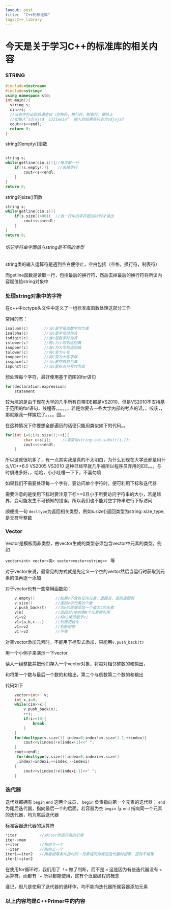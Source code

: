 ```yaml
---
layout: post
title:  "C++的标准库"
tags:C++_library
---
```

# 今天是关于学习C++的标准库的相关内容

<h3>STRING</h3>

```c++
#include<iostream>
#include<string>
using namespace std;
int main(){
  string s;
  cin>>s;    
  //当有字符出现后遇空白（空格符，换行符，制表符）便终止
  //如输入”sdjajsd  1321weia“  输入的结果将只会为sdjajsd
  cout<<s<<endl;
  return 0;
}

```
string的empty()函数

```c++

string s;
while(getline(cin,s)){//每次都一行
	if(!s.empty()){    //去掉空行
		cout<<s<<endl;
	}
}
return 0;
```
string的size()函数

```c++
string s;
while(getline(cin,s)){
	if(s.size()>80){  //当一行中的字符超过80时才读出
		cout<<s<<endl;
	}
}
return 0;
```
###### 切记字符串字面值与string是不同的类型

string类的输入运算符是遇到空白便停止，空白包括（空格，换行符，制表符）

而getline函数是读取一行，包括最后的换行符，然后去掉最后的换行符将所读内容赋值给string对象中

### 处理string对象中的字符

在c++中cctype头文件中定义了一组标准库函数处理这部分工作

常用的有：

```c++
isalunm(c)       //当c是字母或数字时为真
isalpha(c)       //当c是字母时为真
isdigit(c)       //当c是数字时为真
islower(c)       //若c为小写则返回真
isupper(c)       //若c为大写则返回真
tolower(c)       //将c变为小写
toupper(c)       //将C变为大写字母
isspace(c)       //当c是空白时为真
ispunct(c)       //当c是标点符号时为真
```
想处理每个字符，最好使用基于范围的for语句

```c++
for(declaration:expression)
	statement
```
较为坑的是由于现在大学的几乎所有自带IDE都是VS2010，但是VS2010不支持基于范围的for语句，线程等。。。。。，若是你要去一些大学内部的考点的话，，咳咳，，那就跟我一样尴尬了。。。。囧。。

在这种情况下你要想全部遍历的话便只能用类似如下的代码。。

```c++
for(int i=0;i<s.size();++i){		
		char c=s[i];     //或类似string c=s.substr(i,1);
		cout<<c<<endl;
	}
```

所以这就很坑爹了，有一点其实我是真的不太明白，为什么到现在大学还都是用什么VC++6.0 VS2005 VS2010 这种已经早就几乎被所以程序员弃用的IDE。。。与时俱进多好，，哈哈，小小吐槽一下下，不喜勿喷



如果我们不需要处理每一个字符，要访问单个字符时，便可利用下标和迭代器

需要注意的是使用下标时要注意下标>=0且小于所要访问字符串的大小，若是越界，变可能发生不可预知的错误，所以我们也不能对空字符串进行下标访问

顺便提一句 `decltype`为返回相关类型，例如s.size()返回类型为string::size_type,是无符号整数

<h3>Vector</h3>

Vector是模板而非类型，由vector生成的类型必须包含vector中元素的类型，例如

`vector<int> vector<类> vector<vector<string>> ` 等

对于vector来说，最常见的方式就是先定义一个空的vertor然后当运行时获取到元素的值再逐一添加 

对于vector也有一些常用函数如：

```c++
	v.empty()         //如果v不含有任何元素，返回真，否则返回假
	v.size()          //返回v中元素的个数
	v.push_back(t)    //向v的尾端添加一个值为t的元素
	v[n]              //返回对v中的第N个元素的引用
	v1=v2             //将v2拷贝赋予v1
	v1={a,b,c...}     //列表初始化
	v1==v2            //判断相等
	v1!=v2            //不等
```
对空vector添加元素时，不能用下标形式添加，只能用`v.push_back(t)`

用一个小例子来演示一下vector

读入一组整数并把他们存入一个vector对象，将每对相邻整数的和输出，

和将第一个数与最后一个数的和输出，第二个与倒数第二个数的和输出

代码如下

```c++
	vector<int>  v;
    int x,i=0;
	while(cin>>x){
		v.push_back(x);
		++i;
		if(i>=10){
			break;
		}
	}
	for(decltype(v.size()) index=0;index!=v.size()-1;++index){
		cout<<v[index]+v[index+1]<<" ";
	}
	cout<<endl;
	 for(decltype(v.size())index=0,indexi=v.size()
	 ;index!=indexi;++index,--indexi)
	{
		cout<<v[index]+v[indexi-1]<<" ";
	}	
```
<h3>迭代器</h3>

迭代器都拥有 `begin`  `end` 这两个成员， `begin` 负责指向第一个元素的迭代器； `end` 为尾后迭代器，指向最后一个的后面，若容器为空 `begin` 与 `end` 指向同一个元素的迭代器，均为尾后迭代器

标准容器迭代器的运算符

```c++
*iter          //对iter所指元素的引用
iter->mem      
++iter         //指向下一个
--iter         //指向上一个
iter1==iter2   //两者相等条件指向同一元素或同为尾后迭代器时相等，否则不相等
iter1!=iter2
```
在使用for循环时，我们用了 `！=` 做了判断，而不是 `<` 这是因为有些迭代器没有 `<` 运算符，而都有 `!=` 所以都能使用，这有个泛型编程的概念



谨记，但凡是使用了迭代器的循环体，均不能向迭代器所属容器添加元素





<h3>以上内容均是C++Primer中的内容</h3>

​    